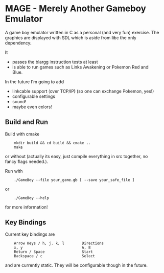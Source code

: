 # MAGE - Merely Another Gameboy Emulator

A game boy emulator written in C as a personal (and very fun) exercise.
The graphics are displayed with SDL which is aside from libc the only dependency.

It
- passes the blargg instruction tests at least
- is able to run games such as Links Awakening or Pokemon Red and Blue.

In the future I'm going to add
- linkcable support (over TCP/IP) (so one can exchange Pokemon, yes!)
- configurable settings
- sound!
- maybe even colors!

Build and Run
---
Build with cmake
 
```
    mkdir build && cd build && cmake ..
    make
```
or without (actually its easy, 
just compile everything in src together, no fancy flags needed.).

Run with
```
    ./GameBoy --file your_game.gb [ --save your_safe_file ]
```

or
```
    ./GameBoy --help
```
for more information!

Key Bindings
---
Current key bindings are 
```
    Arrow Keys / h, j, k, l        Directions
    x, y                           A, B
    Return / Space                 Start
    Backspace / c                  Select
```

and are currently static. They will be configurable though in the future.
